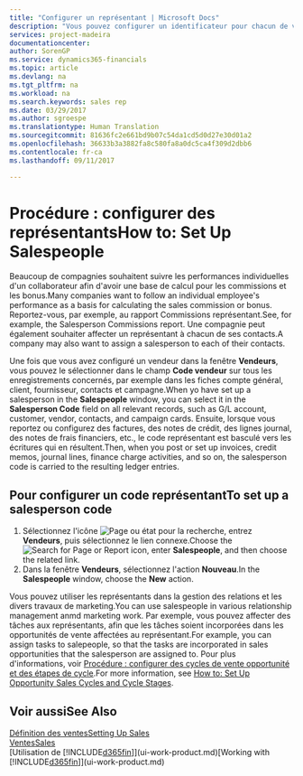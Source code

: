 ```yaml
---
title: "Configurer un représentant | Microsoft Docs"
description: "Vous pouvez configurer un identificateur pour chacun de vos représentants, afin de pouvoir suivre les performances de la personne ou affecter un représentant à un contact."
services: project-madeira
documentationcenter: 
author: SorenGP
ms.service: dynamics365-financials
ms.topic: article
ms.devlang: na
ms.tgt_pltfrm: na
ms.workload: na
ms.search.keywords: sales rep
ms.date: 03/29/2017
ms.author: sgroespe
ms.translationtype: Human Translation
ms.sourcegitcommit: 81636fc2e661bd9b07c54da1cd5d0d27e30d01a2
ms.openlocfilehash: 36633b3a3882fa8c580fa8a0dc5ca4f309d2dbb6
ms.contentlocale: fr-ca
ms.lasthandoff: 09/11/2017

---
```

# <a name="how-to-set-up-salespeople"></a><span data-ttu-id="4fb2f-103">Procédure : configurer des représentants</span><span class="sxs-lookup"><span data-stu-id="4fb2f-103">How to: Set Up Salespeople</span></span>
<span data-ttu-id="4fb2f-104">Beaucoup de compagnies souhaitent suivre les performances individuelles d'un collaborateur afin d'avoir une base de calcul pour les commissions et les bonus.</span><span class="sxs-lookup"><span data-stu-id="4fb2f-104">Many companies want to follow an individual employee's performance as a basis for calculating the sales commission or bonus.</span></span> <span data-ttu-id="4fb2f-105">Reportez-vous, par exemple, au rapport Commissions représentant.</span><span class="sxs-lookup"><span data-stu-id="4fb2f-105">See, for example, the Salesperson Commissions report.</span></span> <span data-ttu-id="4fb2f-106">Une compagnie peut également souhaiter affecter un représentant à chacun de ses contacts.</span><span class="sxs-lookup"><span data-stu-id="4fb2f-106">A company may also want to assign a salesperson to each of their contacts.</span></span>

<span data-ttu-id="4fb2f-107">Une fois que vous avez configuré un vendeur dans la fenêtre **Vendeurs**, vous pouvez le sélectionner dans le champ **Code vendeur** sur tous les enregistrements concernés, par exemple dans les fiches compte général, client, fournisseur, contacts et campagne.</span><span class="sxs-lookup"><span data-stu-id="4fb2f-107">When yo have set up a salesperson in the **Salespeople** window, you can select it in the **Salesperson Code** field on all relevant records, such as G/L account, customer, vendor, contacts, and campaign cards.</span></span> <span data-ttu-id="4fb2f-108">Ensuite, lorsque vous reportez ou configurez des factures, des notes de crédit, des lignes journal, des notes de frais financiers, etc., le code représentant est basculé vers les écritures qui en résultent.</span><span class="sxs-lookup"><span data-stu-id="4fb2f-108">Then, when you post or set up invoices, credit memos, journal lines, finance charge activities, and so on, the salesperson code is carried to the resulting ledger entries.</span></span>

## <a name="to-set-up-a-salesperson-code"></a><span data-ttu-id="4fb2f-109">Pour configurer un code représentant</span><span class="sxs-lookup"><span data-stu-id="4fb2f-109">To set up a salesperson code</span></span>
1. <span data-ttu-id="4fb2f-110">Sélectionnez l'icône ![Page ou état pour la recherche](media/ui-search/search_small.png "icône Page ou état pour la recherche"), entrez **Vendeurs**, puis sélectionnez le lien connexe.</span><span class="sxs-lookup"><span data-stu-id="4fb2f-110">Choose the ![Search for Page or Report](media/ui-search/search_small.png "Search for Page or Report icon") icon, enter **Salespeople**, and then choose the related link.</span></span>
2. <span data-ttu-id="4fb2f-111">Dans la fenêtre **Vendeurs**, sélectionnez l'action **Nouveau**.</span><span class="sxs-lookup"><span data-stu-id="4fb2f-111">In the **Salespeople** window, choose the **New** action.</span></span>

<span data-ttu-id="4fb2f-112">Vous pouvez utiliser les représentants dans la gestion des relations et les divers travaux de marketing.</span><span class="sxs-lookup"><span data-stu-id="4fb2f-112">You can use salespeople in various relationship management anmd marketing work.</span></span> <span data-ttu-id="4fb2f-113">Par exemple, vous pouvez affecter des tâches aux représentants, afin que les tâches soient incorporées dans les opportunités de vente affectées au représentant.</span><span class="sxs-lookup"><span data-stu-id="4fb2f-113">For example, you can assign tasks to salepeople, so that the tasks are incorporated in sales opportunities that the salesperson are assigned to.</span></span> <span data-ttu-id="4fb2f-114">Pour plus d'informations, voir [Procédure : configurer des cycles de vente opportunité et des étapes de cycle](marketing-how-setup-opportunity-sales-cycles-stages.md).</span><span class="sxs-lookup"><span data-stu-id="4fb2f-114">For more information, see [How to: Set Up Opportunity Sales Cycles and Cycle Stages](marketing-how-setup-opportunity-sales-cycles-stages.md).</span></span> 

## <a name="see-also"></a><span data-ttu-id="4fb2f-115">Voir aussi</span><span class="sxs-lookup"><span data-stu-id="4fb2f-115">See Also</span></span>
[<span data-ttu-id="4fb2f-116">Définition des ventes</span><span class="sxs-lookup"><span data-stu-id="4fb2f-116">Setting Up Sales</span></span>](sales-setup-sales.md)  
[<span data-ttu-id="4fb2f-117">Ventes</span><span class="sxs-lookup"><span data-stu-id="4fb2f-117">Sales</span></span>](sales-manage-sales.md)  
<span data-ttu-id="4fb2f-118">[Utilisation de [!INCLUDE[d365fin](includes/d365fin_md.md)]](ui-work-product.md)</span><span class="sxs-lookup"><span data-stu-id="4fb2f-118">[Working with [!INCLUDE[d365fin](includes/d365fin_md.md)]](ui-work-product.md)</span></span>

